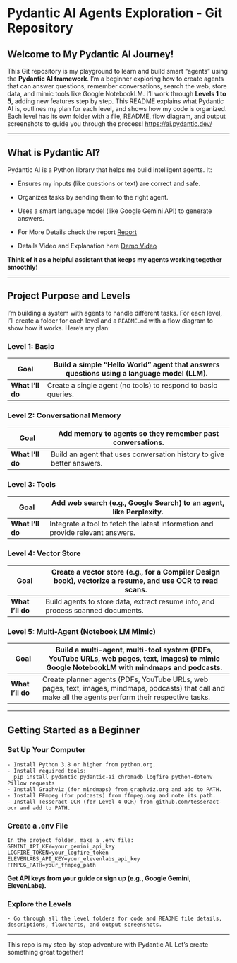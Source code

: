# Pydantic AI Agents Exploration - Git Repository

## Welcome to My Pydantic AI Journey!

This Git repository is my playground to learn and build smart “agents” using the **Pydantic AI framework**. I’m a beginner exploring how to create agents that can answer questions, remember conversations, search the web, store data, and mimic tools like Google NotebookLM. I’ll work through **Levels 1 to 5**, adding new features step by step. This README explains what Pydantic AI is, outlines my plan for each level, and shows how my code is organized. Each level has its own folder with a file, README, flow diagram, and output screenshots to guide you through the process!
https://ai.pydantic.dev/

---

## What is Pydantic AI?

Pydantic AI is a Python library that helps me build intelligent agents. It:
- Ensures my inputs (like questions or text) are correct and safe.
- Organizes tasks by sending them to the right agent.
- Uses a smart language model (like Google Gemini API) to generate answers.
- For More Details check the report [Report](https://drive.google.com/file/d/1q6OCpqnCJPPMbdtNUvm99MTfMBS7Taxj/view?usp=sharing)

- Details Video and Explanation here [Demo Video](https://drive.google.com/file/d/1EXZ-9lUxUtAe67qxefgwkWAdCO0JGonc/view)


**Think of it as a helpful assistant that keeps my agents working together smoothly!**

---

## Project Purpose and Levels

I’m building a system with agents to handle different tasks. For each level, I’ll create a folder for each level and a `README.md` with a flow diagram to show how it works. Here’s my plan:

### Level 1: Basic
| **Goal**            | Build a simple “Hello World” agent that answers questions using a language model (LLM). |
|----------------------|---------------------------------------------------------------|
| **What I’ll do**     | Create a single agent (no tools) to respond to basic queries.  |

### Level 2: Conversational Memory
| **Goal**            | Add memory to agents so they remember past conversations.      |
|----------------------|---------------------------------------------------------------|
| **What I’ll do**     | Build an agent that uses conversation history to give better answers. |

### Level 3: Tools
| **Goal**            | Add web search (e.g., Google Search) to an agent, like Perplexity. |
|----------------------|---------------------------------------------------------------|
| **What I’ll do**     | Integrate a tool to fetch the latest information and provide relevant answers. |

### Level 4: Vector Store
| **Goal**            | Create a vector store (e.g., for a Compiler Design book), vectorize a resume, and use OCR to read scans. |
|----------------------|---------------------------------------------------------------|
| **What I’ll do**     | Build agents to store data, extract resume info, and process scanned documents. |

### Level 5: Multi-Agent (Notebook LM Mimic)
| **Goal**            | Build a multi-agent, multi-tool system (PDFs, YouTube URLs, web pages, text, images) to mimic Google NotebookLM with mindmaps and podcasts. |
|----------------------|---------------------------------------------------------------|
| **What I’ll do**     | Create planner agents (PDFs, YouTube URLs, web pages, text, images, mindmaps, podcasts) that call and make all the agents perform their respective tasks. |

---

## Getting Started as a Beginner

### Set Up Your Computer
```plaintext
- Install Python 3.8 or higher from python.org.
- Install required tools:
  pip install pydantic pydantic-ai chromadb logfire python-dotenv Pillow requests
- Install Graphviz (for mindmaps) from graphviz.org and add to PATH.
- Install FFmpeg (for podcasts) from ffmpeg.org and note its path.
- Install Tesseract-OCR (for Level 4 OCR) from github.com/tesseract-ocr and add to PATH.
```

### Create a .env File
```plaintext
In the project folder, make a .env file:
GEMINI_API_KEY=your_gemini_api_key
LOGFIRE_TOKEN=your_logfire_token
ELEVENLABS_API_KEY=your_elevenlabs_api_key
FFMPEG_PATH=your_ffmpeg_path
```
**Get API keys from your guide or sign up (e.g., Google Gemini, ElevenLabs).**

### Explore the Levels
```plaintext
- Go through all the level folders for code and README file details, descriptions, flowcharts, and output screenshots.
```

---

This repo is my step-by-step adventure with Pydantic AI. Let’s create something great together!
